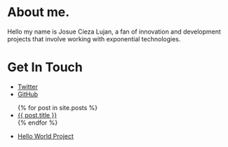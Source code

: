 # About me.

Hello my name is Josue Cieza Lujan, a fan of innovation and development projects that involve working with exponential technologies.

# Get In Touch

<ul>
    <li><a href="https://twitter.com/{{ site.twitter_username }}">Twitter</a></li>
    <li><a href="https://github.com/{{ site.github_username }}">GitHub</a></li>
</ul>
        
<ul>
    {% for post in site.posts %}
        <li>
            <a href="{{ post.url }}">{{ post.title }} </a>
        </li>
    {% endfor %}
</ul>

<ul>
    <li><a href="">Hello World Project</a></li>
</ul>
